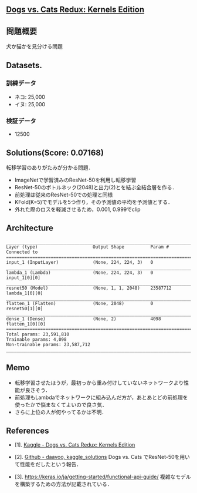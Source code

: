 ## [Dogs vs. Cats Redux: Kernels Edition](https://www.kaggle.com/c/dogs-vs-cats-redux-kernels-edition)

## 問題概要
犬か猫かを見分ける問題

## Datasets.
### 訓練データ
- ネコ: 25,000
- イヌ: 25,000

### 検証データ
- 12500 

## Solutions(Score: 0.07168)
転移学習のありがたみが分かる問題．

- ImageNetで学習済みのResNet-50を利用し転移学習
- ResNet-50のボトルネック(2048)と出力(2)とを結ぶ全結合層を作る．
- 前処理は従来のResNet-50での処理と同様
- KFold(K=5)でモデルを5つ作り，その予測値の平均を予測値とする．
- 外れた際のロスを軽減させるため，0.001, 0.999でclip

## Architecture
```
____________________________________________________________________________________________________
Layer (type)                     Output Shape          Param #     Connected to                     
====================================================================================================
input_1 (InputLayer)             (None, 224, 224, 3)   0                                            
____________________________________________________________________________________________________
lambda_1 (Lambda)                (None, 224, 224, 3)   0           input_1[0][0]                    
____________________________________________________________________________________________________
resnet50 (Model)                 (None, 1, 1, 2048)    23587712    lambda_1[0][0]                   
____________________________________________________________________________________________________
flatten_1 (Flatten)              (None, 2048)          0           resnet50[1][0]                   
____________________________________________________________________________________________________
dense_1 (Dense)                  (None, 2)             4098        flatten_1[0][0]                  
====================================================================================================
Total params: 23,591,810
Trainable params: 4,098
Non-trainable params: 23,587,712
____________________________________________________________________________________________________
```

## Memo
- 転移学習させたほうが，最初っから重み付けしていないネットワークより性能が良さそう．
- 前処理もLambdaでネットワークに組み込んだ方が，あとあとどの前処理を使ったかで悩まなくてよいので良さ気．
- さらに上位の人が何やってるかは不明．

## References
- \[1\]. [Kaggle - Dogs vs. Cats Redux: Kernels Edition](https://www.kaggle.com/c/dogs-vs-cats-redux-kernels-edition)

- \[2\]. [Github - daavoo, kaggle_solutions](https://github.com/daavoo/kaggle_solutions/tree/master/dogs_vs_cats)
Dogs vs. Cats でResNet-50を用いて性能をだしたという報告．

- \[3\]. https://keras.io/ja/getting-started/functional-api-guide/
複雑なモデルを構築するための方法が記載されている．


